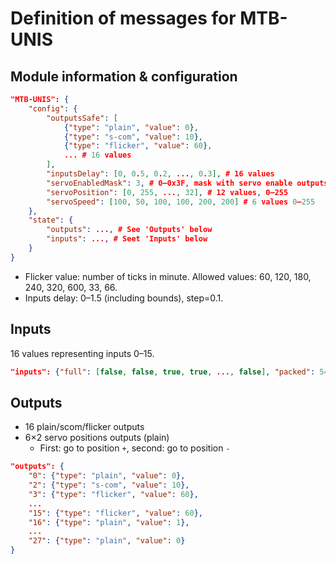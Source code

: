 Definition of messages for MTB-UNIS
===================================

## Module information & configuration

```json
"MTB-UNIS": {
    "config": {
        "outputsSafe": [
            {"type": "plain", "value": 0},
            {"type": "s-com", "value": 10},
            {"type": "flicker", "value": 60},
            ... # 16 values
        ],
        "inputsDelay": [0, 0.5, 0.2, ..., 0.3], # 16 values
        "servoEnabledMask": 3, # 0–0x3F, mask with servo enable outputs
        "servoPosition": [0, 255, ..., 32], # 12 values, 0—255
        "servoSpeed": [100, 50, 100, 100, 200, 200] # 6 values 0—255
    },
    "state": {
        "outputs": ..., # See 'Outputs' below
        "inputs": ..., # Seet 'Inputs' below
    }
}
```

* Flicker value: number of ticks in minute. Allowed values:
  60, 120, 180, 240, 320, 600, 33, 66.
* Inputs delay: 0–1.5 (including bounds), step=0.1.

## Inputs

16 values representing inputs 0–15.

```json
"inputs": {"full": [false, false, true, true, ..., false], "packed": 5421}
```

## Outputs

* 16 plain/scom/flicker outputs
* 6×2 servo positions outputs (plain)
  - First: go to position `+`, second: go to position `-`

```json
"outputs": {
    "0": {"type": "plain", "value": 0},
    "2": {"type": "s-com", "value": 10},
    "3": {"type": "flicker", "value": 60},
    ...
    "15": {"type": "flicker", "value": 60},
    "16": {"type": "plain", "value": 1},
    ...
    "27": {"type": "plain", "value": 0}
}
```
